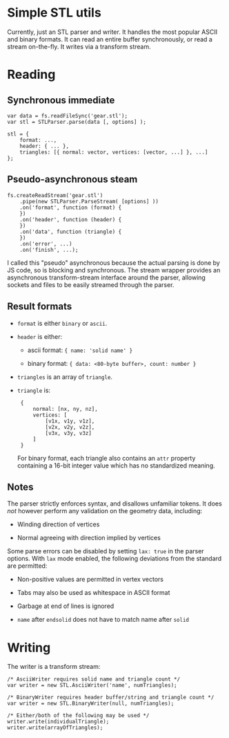Simple STL utils
================

Currently, just an STL parser and writer.  It handles the most popular ASCII and
binary formats.  It can read an entire buffer synchronously, or read a stream
on-the-fly.  It writes via a transform stream.

Reading
=======

Synchronous immediate
---------------------

	var data = fs.readFileSync('gear.stl');
	var stl = STLParser.parse(data [, options] );

	stl = {
		format: ...,
		header: { ... },
		triangles: [{ normal: vector, vertices: [vector, ...] }, ...]
	};

Pseudo-asynchronous steam
-------------------------

	fs.createReadStream('gear.stl')
		.pipe(new STLParser.ParseStream( [options] ))
		.on('format', function (format) {
		})
		.on('header', function (header) {
		})
		.on('data', function (triangle) {
		})
		.on('error', ...)
		.on('finish', ...);

I called this "pseudo" asynchronous because the actual parsing is done by JS
code, so is blocking and synchronous.  The stream wrapper provides an
asynchronous transform-stream interface around the parser, allowing sockets and
files to be easily streamed through the parser.

Result formats
--------------

 * `format` is either `binary` or `ascii`.

 * `header` is either:

   * ascii format: `{ name: 'solid name' }`

   * binary format: `{ data: <80-byte buffer>, count: number }`

 * `triangles` is an array of `triangle`.

 * `triangle` is:

		{
		    normal: [nx, ny, nz],
		    vertices: [
		        [v1x, v1y, v1z],
		        [v2x, v2y, v2z],
		        [v3x, v3y, v3z]
		    ]
		}

   For binary format, each triangle also contains an `attr` property containing
   a 16-bit integer value which has no standardized meaning.

Notes
-----

The parser strictly enforces syntax, and disallows unfamiliar tokens.  It does
*not* however perform any validation on the geometry data, including:

 * Winding direction of vertices

 * Normal agreeing with direction implied by vertices

Some parse errors can be disabled by setting `lax: true` in the parser options.
With `lax` mode enabled, the following deviations from the standard are
permitted:

 * Non-positive values are permitted in vertex vectors

 * Tabs may also be used as whitespace in ASCII format

 * Garbage at end of lines is ignored

 * `name` after `endsolid` does not have to match name after `solid`

Writing
=======

The writer is a transform stream:

	/* AsciiWriter requires solid name and triangle count */
	var writer = new STL.AsciiWriter('name', numTriangles);

	/* BinaryWriter requires header buffer/string and triangle count */
	var writer = new STL.BinaryWriter(null, numTriangles);

	/* Either/both of the following may be used */
	writer.write(individualTriangle);
	writer.write(arrayOfTriangles);
